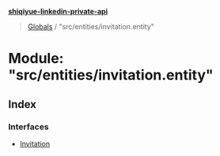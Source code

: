 **[shiqiyue-linkedin-private-api](../README.md)**

> [Globals](../globals.md) / "src/entities/invitation.entity"

# Module: "src/entities/invitation.entity"

## Index

### Interfaces

* [Invitation](../interfaces/_src_entities_invitation_entity_.invitation.md)
